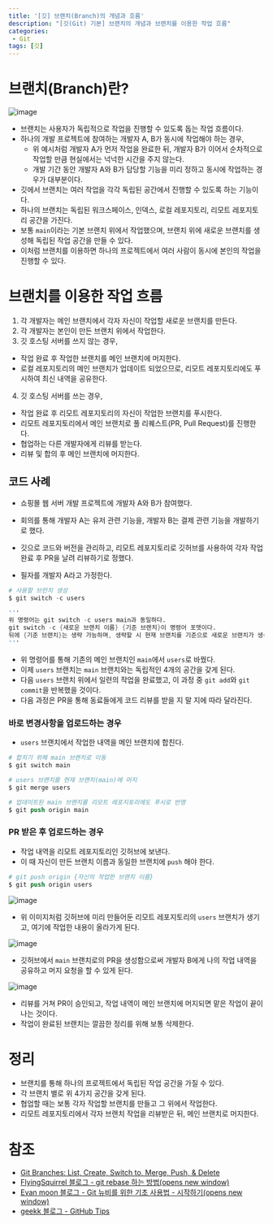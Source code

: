 ```yaml
---
title: '[깃] 브랜치(Branch)의 개념과 흐름'
description: "[깃(Git) 기본] 브랜치의 개념과 브랜치를 이용한 작업 흐름"
categories:
 - Git
tags: [깃]
---
```


# 브랜치(Branch)란?
![image](https://user-images.githubusercontent.com/79494088/170908990-b4177484-cb2d-42d4-8dc7-6c23e182e060.png)

- 브랜치는 사용자가 독립적으로 작업을 진행할 수 있도록 돕는 작업 흐름이다.
- 하나의 개발 프로젝트에 참여하는 개발자 A, B가 동시에 작업해야 하는 경우,
  - 위 예시처럼 개발자 A가 먼저 작업을 완료한 뒤, 개발자 B가 이어서 순차적으로 작업할 만큼 현실에서는 넉넉한 시간을 주지 않는다.
  - 개발 기간 동안 개발자 A와 B가 담당할 기능을 미리 정하고 동시에 작업하는 경우가 대부분이다.
- 깃에서 브랜치는 여러 작업을 각각 독립된 공간에서 진행할 수 있도록 하는 기능이다.
- 하나의 브랜치는 독립된 워크스페이스, 인덱스, 로컬 레포지토리, 리모트 레포지토리 공간을 가진다.
- 보통 `main`이라는 기본 브랜치 위에서 작업했으며, 브랜치 위에 새로운 브랜치를 생성해 독립된 작업 공간을 만들 수 있다.
- 이처럼 브랜치를 이용하면 하나의 프로젝트에서 여러 사람이 동시에 본인의 작업을 진행할 수 있다.

# 브랜치를 이용한 작업 흐름
1. 각 개발자는 메인 브랜치에서 각자 자신이 작업할 새로운 브랜치를 만든다.
2. 각 개발자는 본인이 만든 브랜치 위에서 작업한다.
3. 깃 호스팅 서버를 쓰지 않는 경우,
  - 작업 완료 후 작업한 브랜치를 메인 브랜치에 머지한다.
  - 로컬 레포지토리의 메인 브랜치가 업데이트 되었으므로, 리모트 레포지토리에도 푸시하여 최신 내역을 공유한다.
4. 깃 호스팅 서버를 쓰는 경우,
  - 작업 완료 후 리모트 레포지토리의 자신이 작업한 브랜치를 푸시한다.
  - 리모트 레포지토리에서 메인 브랜치로 풀 리퀘스트(PR, Pull Request)를 진행한다.
  - 협업하는 다른 개발자에게 리뷰를 받는다.
  - 리뷰 및 합의 후 메인 브랜치에 머지한다.

## 코드 사례
- 쇼핑몰 웹 서버 개발 프로젝트에 개발자 A와 B가 참여했다.
- 회의를 통해 개발자 A는 유저 관련 기능을, 개발자 B는 결제 관련 기능을 개발하기로 했다.
- 깃으로 코드와 버전을 관리하고, 리모트 레포지토리로 깃허브를 사용하여 각자 작업 완료 후 PR을 날려 리뷰하기로 정했다.

- 필자를 개발자 A라고 가정한다.

```s
# 사용할 브런치 생성
$ git switch -c users

'''
위 명령어는 git switch -c users main과 동일하다.
git switch -c {새로운 브랜치 이름} {기준 브랜치}이 명령어 포맷이다.
뒤에 {기준 브랜치}는 생략 가능하며, 생략할 시 현재 브랜치를 기준으로 새로운 브랜치가 생성된다.
'''
```

- 위 명령어를 통해 기존의 메인 브랜치인 `main`에서 `users`로 바꿨다.
- 이제 `users` 브랜치는 `main` 브랜치와는 독립적인 4개의 공간을 갖게 된다.
- 다음 `users` 브랜치 위에서 일련의 작업을 완료했고, 이 과정 중 `git add`와 `git commit`을 반복했을 것이다.
- 다음 과정은 PR을 통해 동료들에게 코드 리뷰를 받을 지 말 지에 따라 달라진다.

### 바로 변경사항을 업로드하는 경우
- `users` 브랜치에서 작업한 내역을 메인 브랜치에 합친다.

```s
# 합치기 위해 main 브랜치로 이동
$ git switch main

# users 브랜치를 현재 브랜치(main)에 머지
$ git merge users

# 업데이트된 main 브랜치를 리모트 레포지토리에도 푸시로 반영
$ git push origin main
```

### PR 받은 후 업로드하는 경우
- 작업 내역을 리모트 레포지토리인 깃허브에 보낸다.
- 이 때 자신이 만든 브랜치 이름과 동일한 브랜치에 `push` 해야 한다.

```s
# git push origin {자신의 작업한 브랜치 이름}
$ git push origin users
```

![image](https://user-images.githubusercontent.com/79494088/170912078-619f4fbe-ebca-42b3-aa95-c6513e6b12f6.png)

- 위 이미지처럼 깃허브에 미리 만들어둔 리모트 레포지토리의 `users` 브랜치가 생기고, 여기에 작업한 내용이 올라가게 된다.

![image](https://user-images.githubusercontent.com/79494088/170912084-cef2ada1-27eb-4af3-92de-fbddf3e61275.png)

- 깃허브에서 `main` 브랜치로의 PR을 생성함으로써 개발자 B에게 나의 작업 내역을 공유하고 머지 요청을 할 수 있게 된다.

![image](https://user-images.githubusercontent.com/79494088/170912141-fc5d12c7-b75f-4c2f-91d3-4a8495952d21.png)

- 리뷰를 거쳐 PR이 승인되고, 작업 내역이 메인 브랜치에 머지되면 맡은 작업이 끝이 나는 것이다.
- 작업이 완료된 브랜치는 깔끔한 정리를 위해 보통 삭제한다.

# 정리
- 브랜치를 통해 하나의 프로젝트에서 독립된 작업 공간을 가질 수 있다.
- 각 브랜치 별로 위 4가지 공간을 갖게 된다.
- 협업할 때는 보통 각자 작업할 브랜치를 만들고 그 위에서 작업한다.
- 리모트 레포지토리에서 각자 브랜치 작업을 리뷰받은 뒤, 메인 브랜치로 머지한다.

# 참조
- [Git Branches: List, Create, Switch to, Merge, Push, & Delete](https://www.nobledesktop.com/learn/git/git-branches)
- [FlyingSquirrel 블로그 - git rebase 하는 방법(opens new window)](https://flyingsquirrel.medium.com/git-rebase-%ED%95%98%EB%8A%94-%EB%B0%A9%EB%B2%95-ce6816fa859d)
- [Evan moon 블로그 - Git 뉴비를 위한 기초 사용법 - 시작하기(opens new window)](https://evan-moon.github.io/2019/07/25/git-tutorial/)
- [geekk 블로그 - GitHub Tips](https://octob.medium.com/github-tips-74dc0673e1b1)